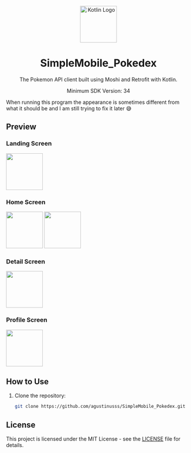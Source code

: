<p align="center">
  <img src="https://upload.wikimedia.org/wikipedia/commons/thumb/7/74/Kotlin_Icon.png/1024px-Kotlin_Icon.png" alt="Kotlin Logo" width="100"/>
</p>

<h1 align="center">SimpleMobile_Pokedex</h1>

<p align="center">
  The Pokemon API client built using Moshi and Retrofit with Kotlin.
</p>

<p align="center">
  Minimum SDK Version: 34
</p>

<p align="left">
  When running this program the appearance is sometimes different from what it should be and I am still trying to fix it later 😅
</p>

## Preview

### Landing Screen
<img src="https://github.com/agustinusss/SimpleMobile_Pokedex/assets/99394349/344b393c-ac9e-48d7-8e0e-44382aab6859" width="100"/>

### Home Screen
<img src="https://github.com/agustinusss/SimpleMobile_Pokedex/assets/99394349/94d40284-0cb8-447d-a150-d36098c84617" width="100"/>
<img src="https://github.com/agustinusss/SimpleMobile_Pokedex/assets/99394349/cc54c66c-7330-46e9-8320-be19b2a1b62b" width="100"/>

### Detail Screen
<img src="https://github.com/agustinusss/SimpleMobile_Pokedex/assets/99394349/17c07256-e367-4bf4-a7a5-372879718ed9" width="100"/>

### Profile Screen
<img src="https://github.com/agustinusss/SimpleMobile_Pokedex/assets/99394349/435ea05f-e0d0-4c3c-834c-43122f3eeff7" width="100"/>

## How to Use

1. Clone the repository:
   ```bash
   git clone https://github.com/agustinusss/SimpleMobile_Pokedex.git

## License

This project is licensed under the MIT License - see the [LICENSE](LICENSE) file for details.
